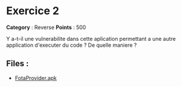 # Exercice 2

**Category** : Reverse
**Points** : 500

Y a-t-il une vulnerabilite dans cette aplication permettant a une autre application d'executer du code ? De quelle maniere ?

## Files : 
 - [FotaProvider.apk](./FotaProvider.apk)


